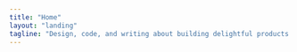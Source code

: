 ```yaml
---
title: "Home"
layout: "landing"
tagline: "Design, code, and writing about building delightful products."
---
```

